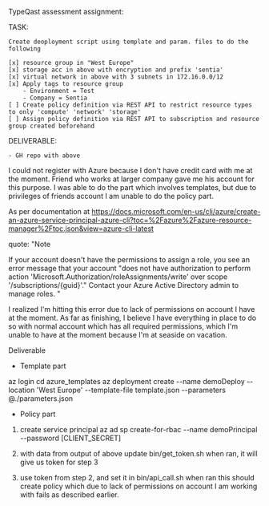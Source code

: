 TypeQast assessment assignment:

TASK: 

    Create deoployment script using template and param. files to do the following

    [x] resource group in "West Europe"
    [x] storage acc in above with encryption and prefix 'sentia'
    [x] virtual network in above with 3 subnets in 172.16.0.0/12
    [x] Apply tags to resource group
        - Environment = Test
        - Company = Sentia
    [ ] Create policy definition via REST API to restrict resource types to only 'compute' 'network' 'storage'
    [ ] Assign policy definition via REST API to subscription and resource group created beforehand

DELIVERABLE:
    
    - GH repo with above


I could not register with Azure because I don't have credit card with me at the moment.
Friend who works at larger company gave me his account for this purpose.
I was able to do the part which involves templates, but due to privileges of friends
account I am unable to do the policy part.

As per documentation at
https://docs.microsoft.com/en-us/cli/azure/create-an-azure-service-principal-azure-cli?toc=%2Fazure%2Fazure-resource-manager%2Ftoc.json&view=azure-cli-latest

quote:
"Note

If your account doesn't have the permissions to assign a role, you see an error message that your account "does not have authorization to perform action 'Microsoft.Authorization/roleAssignments/write' over scope '/subscriptions/{guid}'." Contact your Azure Active Directory admin to manage roles.
"

I realized I'm hitting this error due to lack of permissions on account I have at the moment.
As far as finishing, I believe I have everything in place to do so with normal account which has all required permissions, which
I'm unable to have at the moment because I'm at seaside on vacation.


Deliverable
- Template part

az login
cd azure_templates
az deployment create --name demoDeploy --location 'West Europe' --template-file template.json --parameters @./parameters.json

- Policy part

1. create service principal
az ad sp create-for-rbac --name demoPrincipal --password [CLIENT_SECRET]

2. with data from output of above update bin/get_token.sh
   when ran, it will give us token for step 3

3. use token from step 2, and set it in bin/api_call.sh
   when ran this should create policy which due to lack of permissions on account I am working with fails as described earlier.



